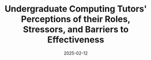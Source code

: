 ---
title: "Undergraduate Computing Tutors' Perceptions of their Roles, Stressors, and Barriers to Effectiveness"
collection: publications
permalink: /publication/tutor_perspectives_2025
excerpt: "Undergraduate teaching assistants (tutors) are commonly employed in computing courses to help students with programming assignments. Prior research in computing education has reported the benefits of tutoring both for students and for the tutors' own learning. In contrast, recent research that examined actual tutoring sessions has reported that these sessions may be less productive than one might hope, with tutors often just giving students the answers to their problems without trying to teach the underlying concepts. To better understand why tutors may be employing these suboptimal practices, we interviewed ten tutors across early computing courses in higher education to identify their perceived role in these sessions, what stressors and factors influence their ability to perform their job effectively, and what kinds of best practices they learned in their tutor training course. Tutors reported their roles around student learning, gauging student understanding, identifying or providing solutions to students, and providing socioemotional support. They reported their stressors around environmental factors (e.g., number of students waiting to be helped, preparation time, peer-tutor frustrations), internal influences, student behavior, student skill levels, and feeling the need to ''read a student's mind.'' Regarding their tutor training course, Tutors reported learning about interaction guidelines and procedures and question-based problem solving. We conclude by discussing how these results may contribute to the less-effective behaviors seen in prior research and potential ways to improve tutoring in computing courses."
date: 2025-02-12
venue: 'American Society for Engineering Education (ASEE) Annual Conference & Exposition'
citation: <b>Ismael Villegas Molina</b>, Jeannie Kim, Audria Montalvo, Apollo Larragoitia, Rachel S Lim, Philip J Guo, Sophia Krause-Levy, and Leo Porter. 2025. Undergraduate Computing Tutors' Perceptions of their Roles, Stressors, and Barriers to Effectiveness. Proceedings of the 56th ACM Technical Symposium on Computer Science Education V. 1 (February 2025). <a href="https://doi.org/10.1145/3641554.3701784"> https://doi.org/10.1145/3641554.3701784</a>
---